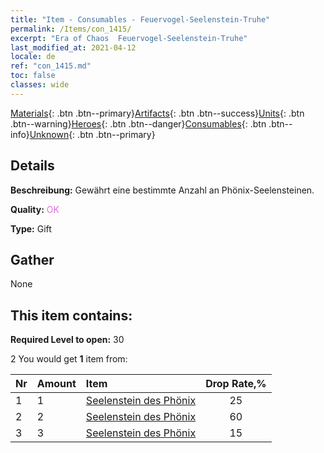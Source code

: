 ```yaml
---
title: "Item - Consumables - Feuervogel-Seelenstein-Truhe"
permalink: /Items/con_1415/
excerpt: "Era of Chaos  Feuervogel-Seelenstein-Truhe"
last_modified_at: 2021-04-12
locale: de
ref: "con_1415.md"
toc: false
classes: wide
---
```

 [Materials](/de/Items/){: .btn .btn--primary}[Artifacts](/de/Items/Artifacts/){: .btn .btn--success}[Units](/de/Items/Units/){: .btn .btn--warning}[Heroes](/de/Items/Heroes/){: .btn .btn--danger}[Consumables](/de/Items/Consumables/){: .btn .btn--info}[Unknown](/de/Items/Unknown/){: .btn .btn--primary}

## Details
 **Beschreibung:** Gewährt eine bestimmte Anzahl an Phönix-Seelensteinen.

 **Quality:** <span style="color: #DA70D6">OK</span>

 **Type:** Gift

## Gather

  None

## This item contains:

 **Required Level to open:** 30

 2 You would get **1** item  from:

  | Nr | Amount |     Item    | Drop Rate,% |
  |:---|:-------|:------------|:---------:|
  | 1 | 1 | [Seelenstein des Phönix](/de/Items/unt_348/) | 25 | 
  | 2 | 2 | [Seelenstein des Phönix](/de/Items/unt_348/) | 60 | 
  | 3 | 3 | [Seelenstein des Phönix](/de/Items/unt_348/) | 15 | 
